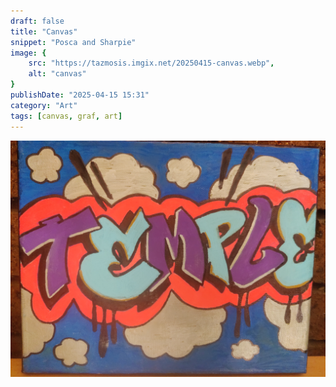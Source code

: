 ```yaml
---
draft: false
title: "Canvas"
snippet: "Posca and Sharpie"
image: {
    src: "https://tazmosis.imgix.net/20250415-canvas.webp",
    alt: "canvas"
}
publishDate: "2025-04-15 15:31"
category: "Art"
tags: [canvas, graf, art]
---
```


![Canvas](../../assets/canvas.jpg)